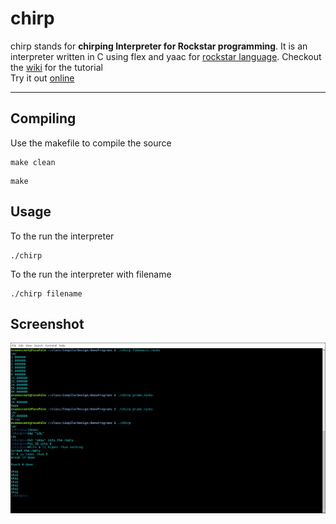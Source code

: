 # chirp
chirp stands for **chirping Interpreter for Rockstar programming**. It is an
interpreter written in C using flex and yaac for [rockstar language](https://github.com/dylanbeattie/rockstar).
Checkout the [wiki](https://github.com/Suloch/chirp/wiki) for the tutorial   
Try it out [online](http://harohawayu.pythonanywhere.com/main/run/)
***
## Compiling
Use the makefile to compile the source
```
make clean
```
```
make
```

## Usage
To the run the interpreter
```
./chirp
```
To the run the interpreter with filename

```
./chirp filename
```

## Screenshot
![Screenshot](1.png?raw=true "Working")
